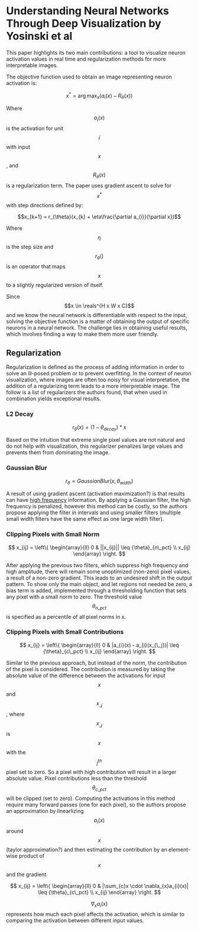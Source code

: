 # Understanding Neural Networks Through Deep Visualization by Yosinski et al

This paper highlights its two main contributions: a tool to visualize neuron activation values in real time and regularization methods for more interpretable images.

The objective function used to obtain an image representing neuron activation is:

$$x^{*} = \arg\max_x (a_{i}(x) - R_{\theta}(x))$$

Where $$a_{i}(x)$$ is the activation for unit $$i$$ with input $$x$$, and $$R_{\theta}(x)$$ is a regularization term. The paper uses gradient ascent to solve for $$x^*$$ with step directions defined by:

$$x_{k+1} = r_{\theta}(x_{k} + \eta\frac{\partial a_{i}}{\partial x})$$

Where $$\eta$$ is the step size and $$r_{\theta}()$$ is an operator that maps $$x$$ to a slightly regularized version of itself.

Since $$x \in \reals^{H x W x C}$$ and we know the neural network is differentiable with respect to the input, solving the objective function is a matter of obtaining the output of specific neurons in a neural network. The challenge lies in obtaining useful results, which involves finding a way to make them more user friendly.

## Regularization

Regularization is defined as the process of adding information in order to solve an ill-posed problem or to prevent overfitting. In the context of neuron visualization, where images are often too noisy for visual interpretation, the addition of a regularizing term leads to a more interpretable image. The follow is a list of regularizers the authors found, that when used in combination yields exceptional results.

### L2 Decay

$$r_{\theta}(x) = (1 - {\theta}_{decay})*x$$

Based on the intuition that extreme single pixel values are not natural and do not help with visualization, this regularizer penalizes large values and prevents them from dominating the image.

### Gaussian Blur

$$r_{\theta} = GaussianBlur(x, {\theta}_{width})$$

A result of using gradient ascent (activation maximization?) is that results can have [high frequency](/topics/computer_vision.md) information. By applying a Gaussian filter, the high frequency is penalized, however this method can be costly, so the authors propose applying the filter in intervals and using smaller filters (multiple small width filters have the same effect as one large width filter).

### Clipping Pixels with Small Norm

$$
x_{ij} = \left\{
        \begin{array}{ll}
            0 & ||x_{ij}|| \leq {\theta}_{n\_pct} \\
            x_{ij}
        \end{array}
    \right.
$$

After applying the previous two filters, which suppress high frequency and high amplitude, there will remain some unoptimized (non-zero) pixel values, a result of a non-zero gradient. This leads to an undesired shift in the output pattern. To show only the main object, and let regions not needed be zero, a bias term is added, implemented through a thresholding function that sets any pixel with a small norm to zero. The threshold value $${\theta}_{n\_pct}$$ is specified as a percentile of all pixel norms in x.

### Clipping Pixels with Small Contributions

$$
x_{ij} = \left\{
        \begin{array}{ll}
            0 & |a_{i}(x) - a_{i}(x_{\_j})| \leq {\theta}_{c\_pct} \\
            x_{ij}
        \end{array}
    \right.
$$

Similar to the previous approach, but instead of the norm, the contribution of the pixel is considered. The contribution is measured by taking the absolute value of the difference between the activations for input $$x$$ and $$x_{\_j}$$, where $$x_{\_j}$$ is $$x$$ with the $$j^{th}$$ pixel set to zero. So a pixel with high contribution will result in a larger absolute value. Pixel contributions less than the threshold $${\theta}_{c\_pct}$$ will be clipped (set to zero). Computing the activations in this method require many forward passes (one for each pixel), so the authors propose an approximation by linearlizing $$a_{i}(x)$$ around $$x$$ (taylor approximation?) and then estimating the contribution by an element-wise product of $$x$$ and the gradient.

$$
x_{ij} = \left\{
        \begin{array}{ll}
            0 & |\sum_{c}x \cdot \nabla_{x}a_{i}(x)| \leq {\theta}_{c\_pct} \\
            x_{ij}
        \end{array}
    \right.
$$

$$\nabla_{x}a_{i}(x)$$ represents how much each pixel affects the activation, which is similar to comparing the activation between different input values.
